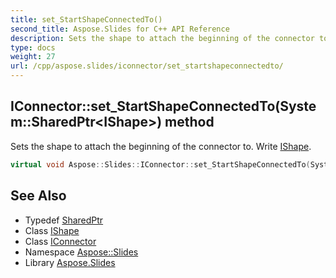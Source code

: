 ```yaml
---
title: set_StartShapeConnectedTo()
second_title: Aspose.Slides for C++ API Reference
description: Sets the shape to attach the beginning of the connector to. Write IShape.
type: docs
weight: 27
url: /cpp/aspose.slides/iconnector/set_startshapeconnectedto/
---
```

## IConnector::set_StartShapeConnectedTo(System::SharedPtr\<IShape\>) method


Sets the shape to attach the beginning of the connector to. Write [IShape](../../ishape/).

```cpp
virtual void Aspose::Slides::IConnector::set_StartShapeConnectedTo(System::SharedPtr<IShape> value)=0
```


## See Also

* Typedef [SharedPtr](../../system/sharedptr/)
* Class [IShape](../ishape/)
* Class [IConnector](./)
* Namespace [Aspose::Slides](../)
* Library [Aspose.Slides](../../)